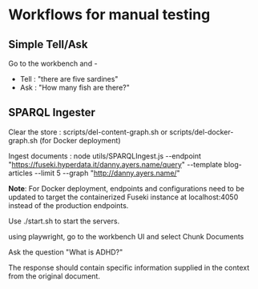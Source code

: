 # Workflows for manual testing

## Simple Tell/Ask

Go to the workbench and -

* Tell : "there are five sardines"
* Ask : "How many fish are there?"

## SPARQL Ingester

Clear the store :
scripts/del-content-graph.sh
or
scripts/del-docker-graph.sh (for Docker deployment)

Ingest documents :
node utils/SPARQLIngest.js   --endpoint "https://fuseki.hyperdata.it/danny.ayers.name/query"   --template blog-articles   --limit 5   --graph "http://danny.ayers.name/"

**Note**: For Docker deployment, endpoints and configurations need to be updated to target the containerized Fuseki instance at localhost:4050 instead of the production endpoints.

Use ./start.sh to start the servers.

using playwright, go to the workbench UI and select Chunk Documents

Ask the question "What is ADHD?" 

The response should contain specific information supplied in the context from the original document.